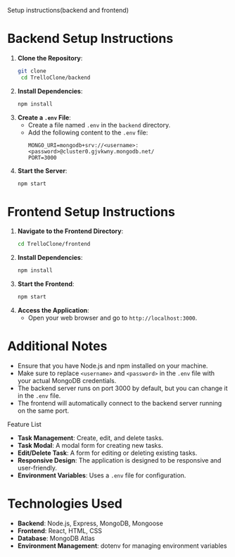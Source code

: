 
Setup instructions(backend and frontend)

# Backend Setup Instructions
1. **Clone the Repository**:
   ```bash
   git clone
    cd TrelloClone/backend
    ```
2. **Install Dependencies**:
    ```bash
    npm install
    ```
3. **Create a `.env` File**:
   - Create a file named `.env` in the `backend` directory.
    - Add the following content to the `.env` file:
      ```
      MONGO_URI=mongodb+srv://<username>:<password>@cluster0.gjvkwny.mongodb.net/
      PORT=3000
      ```
4. **Start the Server**:
    ```bash
    npm start
    ```
# Frontend Setup Instructions
1. **Navigate to the Frontend Directory**:
    ```bash
    cd TrelloClone/frontend
    ``` 
2. **Install Dependencies**:
    ```bash
    npm install
    ```
3. **Start the Frontend**:
    ```bash
    npm start
    ```
4. **Access the Application**:
    - Open your web browser and go to `http://localhost:3000`.
# Additional Notes
- Ensure that you have Node.js and npm installed on your machine.
- Make sure to replace `<username>` and `<password>` in the `.env` file with your actual MongoDB credentials.
- The backend server runs on port 3000 by default, but you can change it in the `.env` file.
- The frontend will automatically connect to the backend server running on the same port.

Feature List
- **Task Management**: Create, edit, and delete tasks.
- **Task Modal**: A modal form for creating new tasks.
- **Edit/Delete Task**: A form for editing or deleting existing tasks.
- **Responsive Design**: The application is designed to be responsive and user-friendly.
- **Environment Variables**: Uses a `.env` file for configuration.

# Technologies Used
- **Backend**: Node.js, Express, MongoDB, Mongoose
- **Frontend**: React, HTML, CSS
- **Database**: MongoDB Atlas   
- **Environment Management**: dotenv for managing environment variables